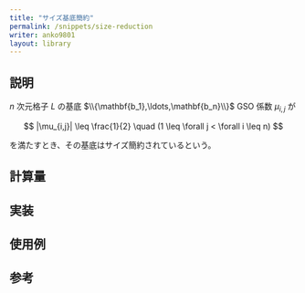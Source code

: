 ```yaml
---
title: "サイズ基底簡約"
permalink: /snippets/size-reduction
writer: anko9801
layout: library
---
```


## 説明

$n$ 次元格子 $L$ の基底 $\\{\mathbf{b_1},\ldots,\mathbf{b_n}\\}$ GSO 係数 $\mu_{i,j}$ が

$$
|\mu_{i,j}| \leq \frac{1}{2} \quad (1 \leq \forall j < \forall i \leq n)
$$

を満たすとき、その基底はサイズ簡約されているという。

## 計算量


## 実装


## 使用例

## 参考

